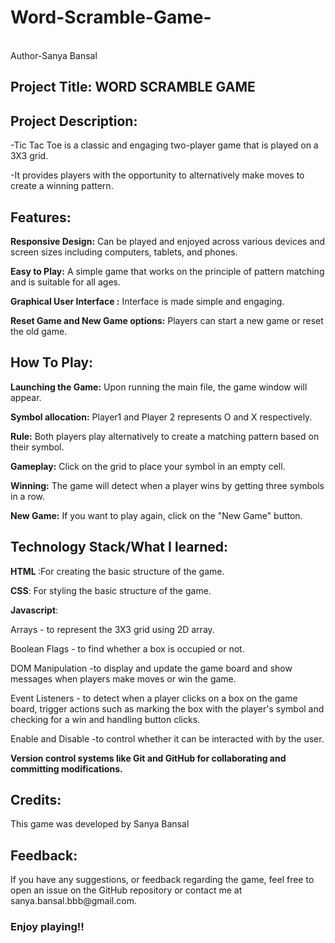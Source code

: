 # Word-Scramble-Game-
<br>
Author-Sanya Bansal
<br>
<h2>Project Title:<b> WORD SCRAMBLE GAME</b></h2>
  <h2>Project Description:</h2> 
  <p>       -Tic Tac Toe is a classic and engaging two-player game that is played on a 3X3 grid.</p>
  <p>       -It provides players with the opportunity to alternatively make  moves to create a winning pattern.</p>

  <h2>Features:</h2>
  <p>       <b>Responsive Design:</b> Can be played and enjoyed across various devices and screen sizes including computers, tablets, and phones. </p>
  <p>       <b>Easy to Play:</b> A simple game that works on the principle of pattern matching and is suitable for all ages.</p>
  <p>       <b>Graphical User Interface :</b> Interface is made simple and engaging.</p>
  <p>       <b>Reset Game and New Game options:</b> Players can start a new game or reset the old game. </p>
  <h2>How To Play:</h2>
  <p>       <b>Launching the Game:</b> Upon running the main file, the game window will appear.</p>
  <p>       <b>Symbol allocation:</b> Player1 and Player 2 represents O and X respectively.</p>
  <p>       <b>Rule:</b> Both players play alternatively to create a matching pattern based on their symbol.</p>    
  <p>       <b>Gameplay:</b> Click on the grid to place your symbol in an empty cell.</p>
  <p>       <b>Winning:</b> The game will detect when a player wins by getting three symbols in a row.</p>
  <p>       <b>New Game:</b> If you want to play again, click on the "New Game" button.</b></p>

  <h2>Technology Stack/What I learned:</h2>
  <p>      <b>HTML </b>:For creating the basic structure of the game.</p>
  <p>      <b> CSS</b>: For styling the basic structure of the game.</p>
  <p>      <b> Javascript</b>: </p>
            <p>Arrays - to represent the 3X3 grid using 2D array.</p>
            <p>Boolean Flags - to find whether a box is occupied or not.</p>     
            <p>DOM Manipulation -to display and update the game board and show messages when players make moves or win the game.</p>  
            <p> Event Listeners - to detect when a player clicks on a box on the game board, trigger actions such as marking the box with the player's symbol and checking for a win and  handling button clicks.</p>  
            <p>Enable and Disable -to control whether it can be interacted with by the user.</p>  
            
  <p>      <b> Version control systems like Git and GitHub for collaborating and committing modifications.</b></p>

  <h2>Credits:</h2>
           <p> This game was developed by Sanya Bansal </p> 

  <h2>Feedback:</h2>
          <p>If you have any suggestions, or feedback regarding the game, feel free to open an issue on the GitHub repository or contact me at sanya.bansal.bbb@gmail.com.</p>

  <h3>Enjoy playing!!</h3>

  



